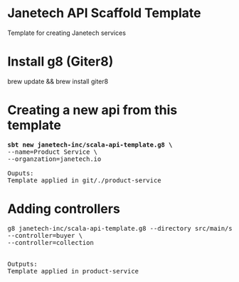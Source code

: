 # Janetech API Scaffold Template
Template for creating Janetech services

# Install g8 (Giter8)
brew update && brew install giter8


# Creating a new api from this template
<pre>
<b>sbt new janetech-inc/scala-api-template.g8 \</b>
--name=Product Service \
--organzation=janetech.io

Ouputs:
Template applied in git/./product-service
</pre>


# Adding controllers
<pre>
g8 janetech-inc/scala-api-template.g8 --directory src/main/scaffolds/controller --out product-service \
--controller=buyer \
--controller=collection


Outputs:
Template applied in product-service
</pre>
